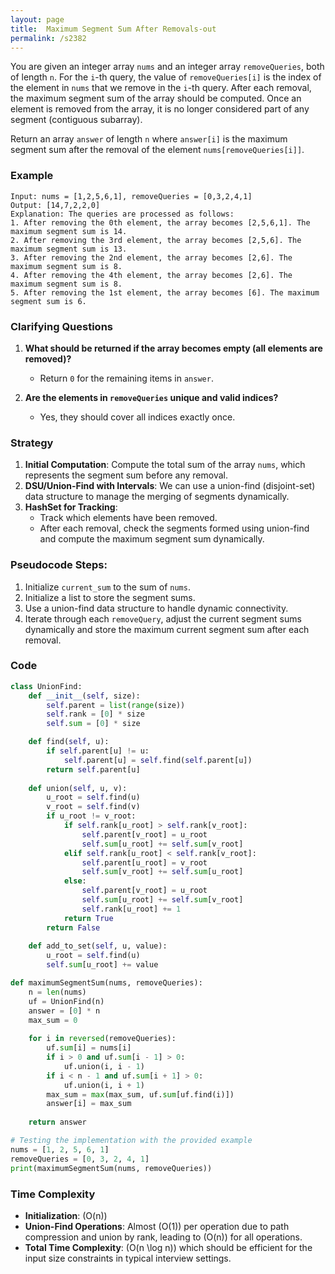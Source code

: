 ```yaml
---
layout: page
title:  Maximum Segment Sum After Removals-out
permalink: /s2382
---
```


You are given an integer array `nums` and an integer array `removeQueries`, both of length `n`. For the `i`-th query, the value of `removeQueries[i]` is the index of the element in `nums` that we remove in the `i`-th query. After each removal, the maximum segment sum of the array should be computed. Once an element is removed from the array, it is no longer considered part of any segment (contiguous subarray).

Return an array `answer` of length `n` where `answer[i]` is the maximum segment sum after the removal of the element `nums[removeQueries[i]]`.

### Example
```plaintext
Input: nums = [1,2,5,6,1], removeQueries = [0,3,2,4,1]
Output: [14,7,2,2,0]
Explanation: The queries are processed as follows:
1. After removing the 0th element, the array becomes [2,5,6,1]. The maximum segment sum is 14.
2. After removing the 3rd element, the array becomes [2,5,6]. The maximum segment sum is 13.
3. After removing the 2nd element, the array becomes [2,6]. The maximum segment sum is 8.
4. After removing the 4th element, the array becomes [2,6]. The maximum segment sum is 8.
5. After removing the 1st element, the array becomes [6]. The maximum segment sum is 6.
```

### Clarifying Questions
1. **What should be returned if the array becomes empty (all elements are removed)?**
   - Return `0` for the remaining items in `answer`.
   
2. **Are the elements in `removeQueries` unique and valid indices?**
   - Yes, they should cover all indices exactly once.

### Strategy
1. **Initial Computation**: Compute the total sum of the array `nums`, which represents the segment sum before any removal.
2. **DSU/Union-Find with Intervals**: We can use a union-find (disjoint-set) data structure to manage the merging of segments dynamically.
3. **HashSet for Tracking**:
   - Track which elements have been removed.
   - After each removal, check the segments formed using union-find and compute the maximum segment sum dynamically.

### Pseudocode Steps:
1. Initialize `current_sum` to the sum of `nums`.
2. Initialize a list to store the segment sums.
3. Use a union-find data structure to handle dynamic connectivity.
4. Iterate through each `removeQuery`, adjust the current segment sums dynamically and store the maximum current segment sum after each removal.

### Code
```python
class UnionFind:
    def __init__(self, size):
        self.parent = list(range(size))
        self.rank = [0] * size
        self.sum = [0] * size

    def find(self, u):
        if self.parent[u] != u:
            self.parent[u] = self.find(self.parent[u])
        return self.parent[u]
    
    def union(self, u, v):
        u_root = self.find(u)
        v_root = self.find(v)
        if u_root != v_root:
            if self.rank[u_root] > self.rank[v_root]:
                self.parent[v_root] = u_root
                self.sum[u_root] += self.sum[v_root]
            elif self.rank[u_root] < self.rank[v_root]:
                self.parent[u_root] = v_root
                self.sum[v_root] += self.sum[u_root]
            else:
                self.parent[v_root] = u_root
                self.sum[u_root] += self.sum[v_root]
                self.rank[u_root] += 1
            return True
        return False
    
    def add_to_set(self, u, value):
        u_root = self.find(u)
        self.sum[u_root] += value

def maximumSegmentSum(nums, removeQueries):
    n = len(nums)
    uf = UnionFind(n)
    answer = [0] * n
    max_sum = 0
    
    for i in reversed(removeQueries):
        uf.sum[i] = nums[i]
        if i > 0 and uf.sum[i - 1] > 0:
            uf.union(i, i - 1)
        if i < n - 1 and uf.sum[i + 1] > 0:
            uf.union(i, i + 1)
        max_sum = max(max_sum, uf.sum[uf.find(i)])
        answer[i] = max_sum
        
    return answer

# Testing the implementation with the provided example
nums = [1, 2, 5, 6, 1]
removeQueries = [0, 3, 2, 4, 1]
print(maximumSegmentSum(nums, removeQueries))
```

### Time Complexity
- **Initialization**: \(O(n)\)
- **Union-Find Operations**: Almost \(O(1)\) per operation due to path compression and union by rank, leading to \(O(n)\) for all operations.
- **Total Time Complexity**: \(O(n \log n)\) which should be efficient for the input size constraints in typical interview settings.